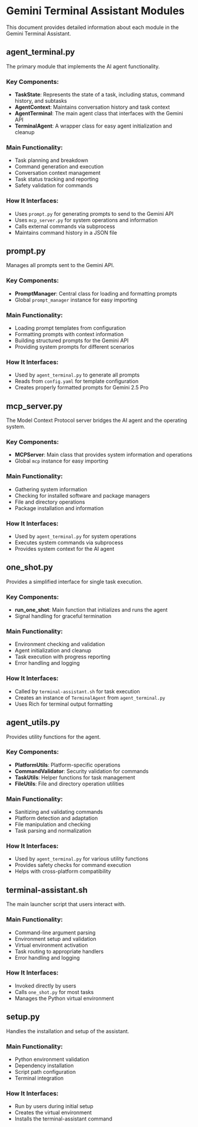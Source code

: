 # Gemini Terminal Assistant Modules

This document provides detailed information about each module in the Gemini Terminal Assistant.

## agent_terminal.py

The primary module that implements the AI agent functionality.

### Key Components:

- **TaskState**: Represents the state of a task, including status, command history, and subtasks
- **AgentContext**: Maintains conversation history and task context
- **AgentTerminal**: The main agent class that interfaces with the Gemini API
- **TerminalAgent**: A wrapper class for easy agent initialization and cleanup

### Main Functionality:

- Task planning and breakdown
- Command generation and execution
- Conversation context management
- Task status tracking and reporting
- Safety validation for commands

### How It Interfaces:

- Uses `prompt.py` for generating prompts to send to the Gemini API
- Uses `mcp_server.py` for system operations and information
- Calls external commands via subprocess
- Maintains command history in a JSON file

## prompt.py

Manages all prompts sent to the Gemini API.

### Key Components:

- **PromptManager**: Central class for loading and formatting prompts
- Global `prompt_manager` instance for easy importing

### Main Functionality:

- Loading prompt templates from configuration
- Formatting prompts with context information
- Building structured prompts for the Gemini API
- Providing system prompts for different scenarios

### How It Interfaces:

- Used by `agent_terminal.py` to generate all prompts
- Reads from `config.yaml` for template configuration
- Creates properly formatted prompts for Gemini 2.5 Pro

## mcp_server.py

The Model Context Protocol server bridges the AI agent and the operating system.

### Key Components:

- **MCPServer**: Main class that provides system information and operations
- Global `mcp` instance for easy importing

### Main Functionality:

- Gathering system information
- Checking for installed software and package managers
- File and directory operations
- Package installation and information

### How It Interfaces:

- Used by `agent_terminal.py` for system operations
- Executes system commands via subprocess
- Provides system context for the AI agent

## one_shot.py

Provides a simplified interface for single task execution.

### Key Components:

- **run_one_shot**: Main function that initializes and runs the agent
- Signal handling for graceful termination

### Main Functionality:

- Environment checking and validation
- Agent initialization and cleanup
- Task execution with progress reporting
- Error handling and logging

### How It Interfaces:

- Called by `terminal-assistant.sh` for task execution
- Creates an instance of `TerminalAgent` from `agent_terminal.py`
- Uses Rich for terminal output formatting

## agent_utils.py

Provides utility functions for the agent.

### Key Components:

- **PlatformUtils**: Platform-specific operations
- **CommandValidator**: Security validation for commands
- **TaskUtils**: Helper functions for task management
- **FileUtils**: File and directory operation utilities

### Main Functionality:

- Sanitizing and validating commands
- Platform detection and adaptation
- File manipulation and checking
- Task parsing and normalization

### How It Interfaces:

- Used by `agent_terminal.py` for various utility functions
- Provides safety checks for command execution
- Helps with cross-platform compatibility

## terminal-assistant.sh

The main launcher script that users interact with.

### Main Functionality:

- Command-line argument parsing
- Environment setup and validation
- Virtual environment activation
- Task routing to appropriate handlers
- Error handling and logging

### How It Interfaces:

- Invoked directly by users
- Calls `one_shot.py` for most tasks
- Manages the Python virtual environment

## setup.py

Handles the installation and setup of the assistant.

### Main Functionality:

- Python environment validation
- Dependency installation
- Script path configuration
- Terminal integration

### How It Interfaces:

- Run by users during initial setup
- Creates the virtual environment
- Installs the terminal-assistant command 